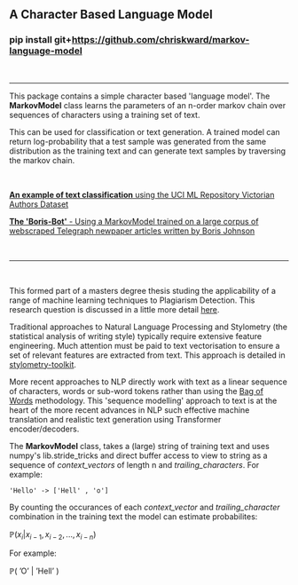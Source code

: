## A Character Based Language Model

### pip install git+https://github.com/chriskward/markov-language-model

<br>

***

This package contains a simple character based 'language model'. The 
**MarkovModel** class learns the parameters of an n-order
markov chain over sequences of characters using a training set
of text.

This can be used for classification or text generation. A trained
model can return log-probability that a test sample
was generated from the same distribution as the training text and
can generate text samples by traversing the markov chain.

<br>

[**An example of text classification** using the UCI ML Repository
Victorian Authors Dataset](victorian-authors-classification.ipynb)

[**The 'Boris-Bot'** - Using a MarkovModel trained on a large corpus
of webscraped Telegraph newpaper articles written by Boris Johnson](text_generation.ipynb)

<br>

***

<br>

This formed part of a masters degree thesis studing the applicability
of a range of machine learning techniques to Plagiarism Detection.
This research question is discussed in a little more detail [here](https://github.com/chriskward/stylometry-toolkit).

Traditional approaches to Natural Language Processing and Stylometry (the
statistical analysis of writing style) typically require extensive
feature engineering. Much attention must be paid to text vectorisation to
ensure a set of relevant features are extracted from text. This approach
is detailed in [stylometry-toolkit](https://github.com/chriskward/stylometry-toolkit).

More recent approaches to NLP directly work with text as a linear sequence of
characters, words or sub-word tokens rather than using the [Bag of Words](https://en.wikipedia.org/wiki/Bag-of-words_model)
methodology. This 'sequence modelling' approach to text is at the heart of
the more recent advances in NLP such effective machine translation and 
realistic text generation using Transformer encoder/decoders.

The **MarkovModel** class, takes a (large) string of training text and uses numpy's
lib.stride_tricks and direct buffer access to view to string as a sequence of
*context_vectors* of length n and *trailing_characters*. For example:

    'Hello' -> ['Hell' , 'o']

By counting the occurances of each *context_vector* and
*trailing_character* combination in the training text the model can estimate probabilites:


$\mathbb{P}( x_i | x_{i-1} , x_{i-2} , ... , x_{i-n})$

    
For example:

$\mathbb{P}(\ \text{'O'}\ |\ \text{'Hell'}\ )$





